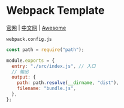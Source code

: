 # Webpack Template

[官网](https://webpack.js.org/) | [中文网](https://webpack.docschina.org/) | [Awesome](https://webpack.js.org/awesome-webpack/)

`webpack.config.js`

```js
const path = require("path");

module.exports = {
  entry: "./src/index.js", // 入口
  // 输出
  output: {
    path: path.resolve(__dirname, "dist"),
    filename: "bundle.js",
  },
};
```
